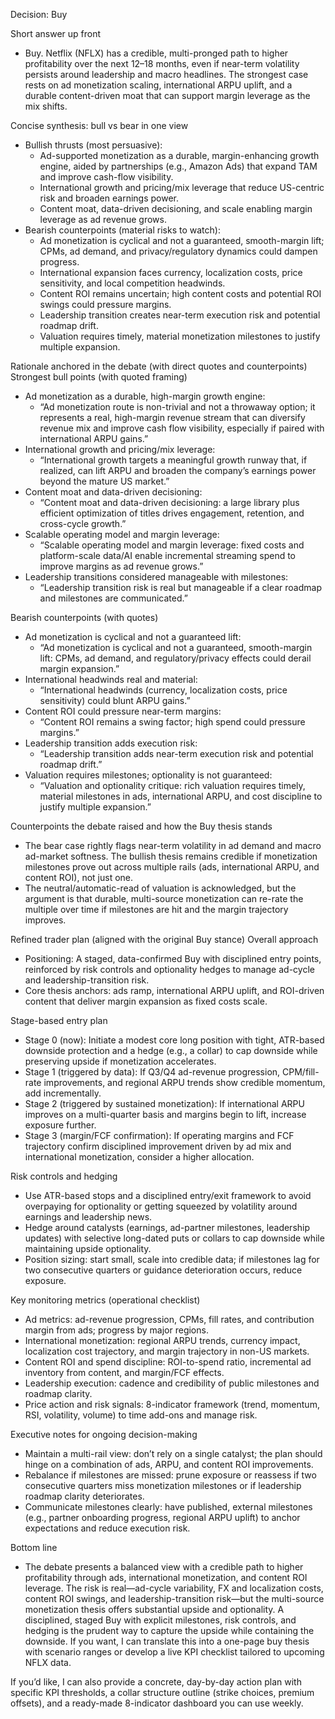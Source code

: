 Decision: Buy

Short answer up front
- Buy. Netflix (NFLX) has a credible, multi-pronged path to higher profitability over the next 12–18 months, even if near-term volatility persists around leadership and macro headlines. The strongest case rests on ad monetization scaling, international ARPU uplift, and a durable content-driven moat that can support margin leverage as the mix shifts.

Concise synthesis: bull vs bear in one view
- Bullish thrusts (most persuasive):
  - Ad-supported monetization as a durable, margin-enhancing growth engine, aided by partnerships (e.g., Amazon Ads) that expand TAM and improve cash-flow visibility.
  - International growth and pricing/mix leverage that reduce US-centric risk and broaden earnings power.
  - Content moat, data-driven decisioning, and scale enabling margin leverage as ad revenue grows.
- Bearish counterpoints (material risks to watch):
  - Ad monetization is cyclical and not a guaranteed, smooth-margin lift; CPMs, ad demand, and privacy/regulatory dynamics could dampen progress.
  - International expansion faces currency, localization costs, price sensitivity, and local competition headwinds.
  - Content ROI remains uncertain; high content costs and potential ROI swings could pressure margins.
  - Leadership transition creates near-term execution risk and potential roadmap drift.
  - Valuation requires timely, material monetization milestones to justify multiple expansion.

Rationale anchored in the debate (with direct quotes and counterpoints)
Strongest bull points (with quoted framing)
- Ad monetization as a durable, high-margin growth engine:
  - “Ad monetization route is non-trivial and not a throwaway option; it represents a real, high-margin revenue stream that can diversify revenue mix and improve cash flow visibility, especially if paired with international ARPU gains.”
- International growth and pricing/mix leverage:
  - “International growth targets a meaningful growth runway that, if realized, can lift ARPU and broaden the company’s earnings power beyond the mature US market.”
- Content moat and data-driven decisioning:
  - “Content moat and data-driven decisioning: a large library plus efficient optimization of titles drives engagement, retention, and cross-cycle growth.”
- Scalable operating model and margin leverage:
  - “Scalable operating model and margin leverage: fixed costs and platform-scale data/AI enable incremental streaming spend to improve margins as ad revenue grows.”
- Leadership transitions considered manageable with milestones:
  - “Leadership transition risk is real but manageable if a clear roadmap and milestones are communicated.”

Bearish counterpoints (with quotes)
- Ad monetization is cyclical and not a guaranteed lift:
  - “Ad monetization is cyclical and not a guaranteed, smooth-margin lift: CPMs, ad demand, and regulatory/privacy effects could derail margin expansion.”
- International headwinds real and material:
  - “International headwinds (currency, localization costs, price sensitivity) could blunt ARPU gains.”
- Content ROI could pressure near-term margins:
  - “Content ROI remains a swing factor; high spend could pressure margins.”
- Leadership transition adds execution risk:
  - “Leadership transition adds near-term execution risk and potential roadmap drift.”
- Valuation requires milestones; optionality is not guaranteed:
  - “Valuation and optionality critique: rich valuation requires timely, material milestones in ads, international ARPU, and cost discipline to justify multiple expansion.”

Counterpoints the debate raised and how the Buy thesis stands
- The bear case rightly flags near-term volatility in ad demand and macro ad-market softness. The bullish thesis remains credible if monetization milestones prove out across multiple rails (ads, international ARPU, and content ROI), not just one.
- The neutral/automatic-read of valuation is acknowledged, but the argument is that durable, multi-source monetization can re-rate the multiple over time if milestones are hit and the margin trajectory improves.

Refined trader plan (aligned with the original Buy stance)
Overall approach
- Positioning: A staged, data-confirmed Buy with disciplined entry points, reinforced by risk controls and optionality hedges to manage ad-cycle and leadership-transition risk.
- Core thesis anchors: ads ramp, international ARPU uplift, and ROI-driven content that deliver margin expansion as fixed costs scale.

Stage-based entry plan
- Stage 0 (now): Initiate a modest core long position with tight, ATR-based downside protection and a hedge (e.g., a collar) to cap downside while preserving upside if monetization accelerates.
- Stage 1 (triggered by data): If Q3/Q4 ad-revenue progression, CPM/fill-rate improvements, and regional ARPU trends show credible momentum, add incrementally.
- Stage 2 (triggered by sustained monetization): If international ARPU improves on a multi-quarter basis and margins begin to lift, increase exposure further.
- Stage 3 (margin/FCF confirmation): If operating margins and FCF trajectory confirm disciplined improvement driven by ad mix and international monetization, consider a higher allocation.

Risk controls and hedging
- Use ATR-based stops and a disciplined entry/exit framework to avoid overpaying for optionality or getting squeezed by volatility around earnings and leadership news.
- Hedge around catalysts (earnings, ad-partner milestones, leadership updates) with selective long-dated puts or collars to cap downside while maintaining upside optionality.
- Position sizing: start small, scale into credible data; if milestones lag for two consecutive quarters or guidance deterioration occurs, reduce exposure.

Key monitoring metrics (operational checklist)
- Ad metrics: ad-revenue progression, CPMs, fill rates, and contribution margin from ads; progress by major regions.
- International monetization: regional ARPU trends, currency impact, localization cost trajectory, and margin trajectory in non-US markets.
- Content ROI and spend discipline: ROI-to-spend ratio, incremental ad inventory from content, and margin/FCF effects.
- Leadership execution: cadence and credibility of public milestones and roadmap clarity.
- Price action and risk signals: 8-indicator framework (trend, momentum, RSI, volatility, volume) to time add-ons and manage risk.

Executive notes for ongoing decision-making
- Maintain a multi-rail view: don’t rely on a single catalyst; the plan should hinge on a combination of ads, ARPU, and content ROI improvements.
- Rebalance if milestones are missed: prune exposure or reassess if two consecutive quarters miss monetization milestones or if leadership roadmap clarity deteriorates.
- Communicate milestones clearly: have published, external milestones (e.g., partner onboarding progress, regional ARPU uplift) to anchor expectations and reduce execution risk.

Bottom line
- The debate presents a balanced view with a credible path to higher profitability through ads, international monetization, and content ROI leverage. The risk is real—ad-cycle variability, FX and localization costs, content ROI swings, and leadership-transition risk—but the multi-source monetization thesis offers substantial upside and optionality. A disciplined, staged Buy with explicit milestones, risk controls, and hedging is the prudent way to capture the upside while containing the downside. If you want, I can translate this into a one-page buy thesis with scenario ranges or develop a live KPI checklist tailored to upcoming NFLX data.

If you’d like, I can also provide a concrete, day-by-day action plan with specific KPI thresholds, a collar structure outline (strike choices, premium offsets), and a ready-made 8-indicator dashboard you can use weekly.